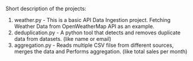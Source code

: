 Short description of the projects:
1. weather.py - This is a basic API Data Ingestion project. Fetching Weather Data from OpenWeatherMap API as an example.
2. deduplication.py - A python tool that detects and removes duplicate data from datasets. (like name or email)
3. aggregation.py - Reads multiple CSV filse from different sources, merges the data and Performs aggregation. (like total sales per month)
